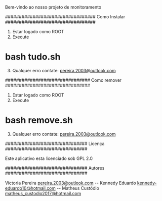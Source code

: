  Bem-vindo ao nosso projeto de monitoramento
 
 
#################################
 Como Instalar
#################################


1. Estar logado como ROOT
2. Execute
  # bash tudo.sh
3. Qualquer erro contate:
        pereira.2003@outlook.com


###############################
 Como remover
###############################


1. Estar logado como ROOT
2. Execute
  # bash remove.sh
3. Qualquer erro contate:
        <pereira.2003@outlook.com>


##############################
 Licença
##############################


Este aplicativo esta licenciado
sob GPL 2.0


##############################
Autores
##############################


Victoria Pereira <pereira.2003@outlook.com> --
Kennedy Eduardo <kennedy-eduardo10@hotmail.com> --
Matheus Custódio <matheus_custodio2017@hotmail.com> 
